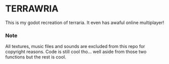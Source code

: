 # TERRAWRIA
This is my godot recreation of terraria.
It even has awaful online multiplayer!

### Note
All textures, music files and sounds are excluded from this repo for copyright reasons.
Code is still cool tho... well aside from those two functions but the rest is cool.